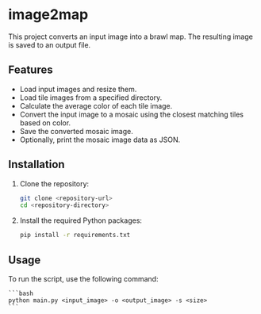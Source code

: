 # image2map

This project converts an input image into a brawl map. The resulting image is saved to an output file.

## Features

- Load input images and resize them.
- Load tile images from a specified directory.
- Calculate the average color of each tile image.
- Convert the input image to a mosaic using the closest matching tiles based on color.
- Save the converted mosaic image.
- Optionally, print the mosaic image data as JSON.

## Installation

1. Clone the repository:

    ```bash
    git clone <repository-url>
    cd <repository-directory>
    ```

2. Install the required Python packages:

    ```bash
    pip install -r requirements.txt
    ```

## Usage

To run the script, use the following command:
    
    ```bash
    python main.py <input_image> -o <output_image> -s <size>
    ```
